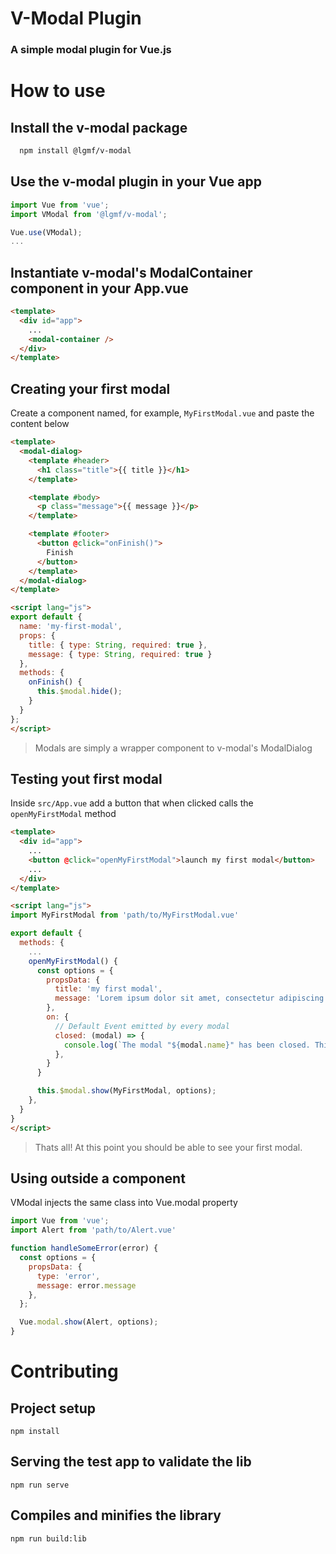 # V-Modal Plugin

### A simple modal plugin for Vue.js

# How to use

## Install the v-modal package

```sh
  npm install @lgmf/v-modal
```

## Use the v-modal plugin in your Vue app

```js
import Vue from 'vue';
import VModal from '@lgmf/v-modal';

Vue.use(VModal);
...
```

## Instantiate v-modal's ModalContainer component in your App.vue

```html
<template>
  <div id="app">
    ...
    <modal-container />
  </div>
</template>
```

## Creating your first modal

Create a component named, for example, `MyFirstModal.vue` and paste the content below

```html
<template>
  <modal-dialog>
    <template #header>
      <h1 class="title">{{ title }}</h1>
    </template>

    <template #body>
      <p class="message">{{ message }}</p>
    </template>

    <template #footer>
      <button @click="onFinish()">
        Finish
      </button>
    </template>
  </modal-dialog>
</template>

<script lang="js">
export default {
  name: 'my-first-modal',
  props: {
    title: { type: String, required: true },
    message: { type: String, required: true }
  },
  methods: {
    onFinish() {
      this.$modal.hide();
    }
  }
};
</script>
```
> Modals are simply a wrapper component to v-modal's ModalDialog

## Testing yout first modal

Inside `src/App.vue` add a button that when clicked calls the `openMyFirstModal` method

```html
<template>
  <div id="app">
    ...
    <button @click="openMyFirstModal">launch my first modal</button>
    ...
  </div>
</template>

<script lang="js">
import MyFirstModal from 'path/to/MyFirstModal.vue'

export default {
  methods: {
    ...
    openMyFirstModal() {
      const options = {
        propsData: {
          title: 'my first modal',
          message: 'Lorem ipsum dolor sit amet, consectetur adipiscing elit.',
        },
        on: {
          // Default Event emitted by every modal
          closed: (modal) => {
            console.log(`The modal "${modal.name}" has been closed. This event can also be handled by the $modal.$on`);
          },
        }
      }

      this.$modal.show(MyFirstModal, options);
    },
  }
}
</script>
```

> Thats all! At this point you should be able to see your first modal.

## Using outside a component

VModal injects the same class into Vue.modal property

```js
import Vue from 'vue';
import Alert from 'path/to/Alert.vue'

function handleSomeError(error) {
  const options = {
    propsData: {
      type: 'error',
      message: error.message
    },
  };

  Vue.modal.show(Alert, options);
}

```

# Contributing

## Project setup
```
npm install
```

## Serving the test app to validate the lib
```
npm run serve
```

## Compiles and minifies the library
```
npm run build:lib
```